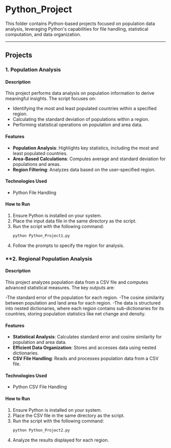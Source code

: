 # Python_Project  

This folder contains Python-based projects focused on population data analysis, leveraging Python's capabilities for file handling, statistical computation, and data organization.

---

## Projects  

### **1. Population Analysis**  
#### Description  
This project performs data analysis on population information to derive meaningful insights. The script focuses on:  
- Identifying the most and least populated countries within a specified region.  
- Calculating the standard deviation of populations within a region.  
- Performing statistical operations on population and area data.  

#### Features  
- **Population Analysis**: Highlights key statistics, including the most and least populated countries.  
- **Area-Based Calculations**: Computes average and standard deviation for populations and areas.  
- **Region Filtering**: Analyzes data based on the user-specified region.  

#### Technologies Used  
- Python File Handling  

#### How to Run  
1. Ensure Python is installed on your system.  
2. Place the input data file in the same directory as the script.  
3. Run the script with the following command:  
   ```bash
   python Python_Project1.py
4. Follow the prompts to specify the region for analysis.


### **2. Regional Population Analysis
#### Description
This project analyzes population data from a CSV file and computes advanced statistical measures. The key outputs are:

-The standard error of the population for each region.
-The cosine similarity between population and land area for each region.
-The data is structured into nested dictionaries, where each region contains sub-dictionaries for its countries, storing population statistics like net change and density.

#### Features
- **Statistical Analysis**: Calculates standard error and cosine similarity for population and area data.
- **Efficient Data Organization**: Stores and accesses data using nested dictionaries.
- **CSV File Handling**: Reads and processes population data from a CSV file.

#### Technologies Used
- Python CSV File Handling

#### How to Run
1. Ensure Python is installed on your system.
2. Place the CSV file in the same directory as the script.
3. Run the script with the following command:
   ```bash
   python Python_Project2.py
4. Analyze the results displayed for each region.


